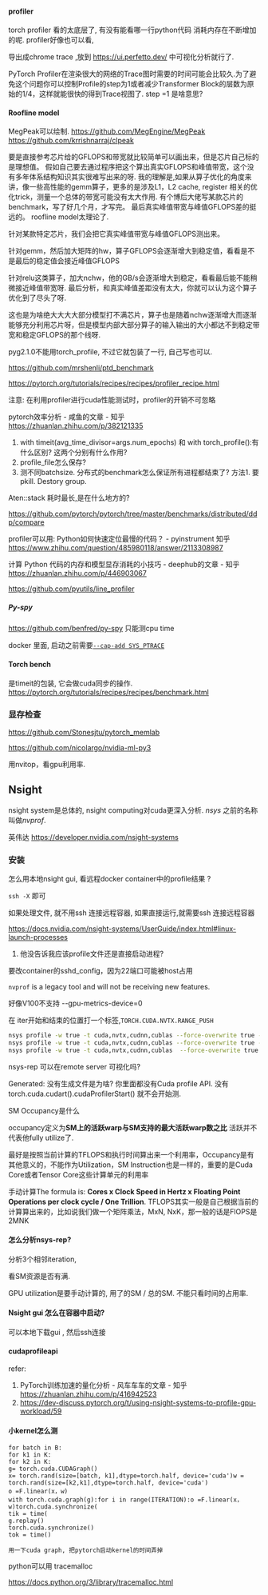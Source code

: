 

#### profiler

torch profiler 看的太底层了,   有没有能看哪一行python代码 消耗内存在不断增加的呢. profiler好像也可以看, 

导出成chrome trace   ,放到  https://ui.perfetto.dev/ 中可视化分析就行了. 

PyTorch Profiler在渲染很大的网络的Trace图时需要的时间可能会比较久.为了避免这个问题你可以控制Profile的step为1或者减少Transformer Block的层数为原始的1/4，这样就能很快的得到Trace视图了. step =1 是啥意思? 

#### Roofline model

MegPeak可以绘制. https://github.com/MegEngine/MegPeak 
https://github.com/krrishnarraj/clpeak

要是直接参考芯片给的GFLOPS和带宽就比较简单可以画出来，但是芯片自己标的是理想值。 
假如自己要去通过程序把这个算出真实GFLOPS和峰值带宽，这个没有多年体系结构知识其实很难写出来的呀. 我的理解是,如果从算子优化的角度来讲，像一些高性能的gemm算子，更多的是涉及L1，L2 cache, register 相关的优化trick，测量一个总体的带宽可能没有太大作用.  有个博后大佬写某款芯片的benchmark，写了好几个月，才写完。 
最后真实峰值带宽与峰值GFLOPS差的挺远的。 roofline model太理论了.

针对某款特定芯片，我们会把它真实峰值带宽与峰值GFLOPS测出来。 

针对gemm，然后加大矩阵的hw，算子GFLOPS会逐渐增大到稳定值，看看是不是最后的稳定值会接近峰值GFLOPS 

针对relu这类算子，加大nchw，他的GB/s会逐渐增大到稳定，看看最后能不能稍微接近峰值带宽呀. 最后分析，和真实峰值差距没有太大，你就可以认为这个算子优化到了尽头了呀.

这也是为啥绝大大大大部分模型打不满芯片，算子也是随着nchw逐渐增大而逐渐能够充分利用芯片呀，但是模型内部大部分算子的输入输出的大小都达不到稳定带宽和稳定GFLOPS的那个线呀.

pyg2.1.0不能用torch_profile, 不过它就包装了一行, 自己写也可以. 

https://github.com/mrshenli/ptd_benchmark

https://pytorch.org/tutorials/recipes/recipes/profiler_recipe.html 

注意: 在利用profiler进行cuda性能测试时，profiler的开销不可忽略

pytorch效率分析 - 咸鱼的文章 - 知乎 https://zhuanlan.zhihu.com/p/382121335

1. with timeit(avg_time_divisor=args.num_epochs) 和  with torch_profile():有什么区别? 这两个分别有什么作用? 
2. profile_file怎么保存?  
3. 测不同batchsize.  分布式的benchmark怎么保证所有进程都结束了? 方法1. 要pkill.  Destory group. 

Aten::stack 耗时最长,是在什么地方的? 

https://github.com/pytorch/pytorch/tree/master/benchmarks/distributed/ddp/compare

profiler可以用: Python如何快速定位最慢的代码？ - pyinstrument   知乎 https://www.zhihu.com/question/485980118/answer/2113308987

计算 Python 代码的内存和模型显存消耗的小技巧 - deephub的文章 - 知乎 https://zhuanlan.zhihu.com/p/446903067



https://github.com/pyutils/line_profiler



##### Py-spy

https://github.com/benfred/py-spy  只能测cpu time

docker 里面, 启动之前需要[`--cap-add SYS_PTRACE`](https://docs.docker.com/engine/security/seccomp/)





#### Torch bench

是timeit的包装, 它会做cuda同步的操作. https://pytorch.org/tutorials/recipes/recipes/benchmark.html 

### 显存检查

https://github.com/Stonesjtu/pytorch_memlab

https://github.com/nicolargo/nvidia-ml-py3 

用nvitop，看gpu利用率. 

## Nsight

nsight system是总体的, nsight computing对cuda更深入分析. *nsys* 之前的名称叫做*nvprof*.

英伟达 https://developer.nvidia.com/nsight-systems

### 安装

怎么用本地nsight gui, 看远程docker container中的profile结果 ?

`ssh -X` 即可

如果处理文件, 就不用ssh 连接远程容器, 如果直接运行,就需要ssh 连接远程容器

https://docs.nvidia.com/nsight-systems/UserGuide/index.html#linux-launch-processes 

1. 他没告诉我应该profile文件还是直接启动进程? 

要改container的sshd_config，因为22端口可能被host占用

`nvprof` is a legacy tool and will not be receiving new features. 

好像V100不支持 --gpu-metrics-device=0

在 iter开始和结束的位置打一个标签,`TORCH.CUDA.NVTX.RANGE_PUSH `  

```bash
nsys profile -w true -t cuda,nvtx,cudnn,cublas --force-overwrite true -x true -o wikitgn python train.py --data WIKI --config ./config/TGN.yml
nsys profile -w true -t cuda,nvtx,cudnn,cublas --force-overwrite true -x true -o ugache python dgl_sample.py  --data WIKI --config ./config/TGN.yml 
nsys profile -w true -t cuda,nvtx,cudnn,cublas  --force-overwrite true -x true -o disttgl torchrun --nnodes=1 --nproc_per_node=2 --rdzv_id=0 --rdzv_backend=c10d train.py --data WIKI --group 1 --minibatch_parallelism 2 
```

nsys-rep 可以在remote server 可视化吗? 

Generated: 没有生成文件是为啥? 你里面都没有Cuda profile API. 没有torch.cuda.cudart().cudaProfilerStart() 就不会开始测. 

SM Occupancy是什么

occupancy定义为**SM上的活跃warp与SM支持的最大活跃warp数之比**  活跃并不代表他fully utilize了. 

最好是按照当前计算的TFLOPS和执行时间算出来一个利用率，Occupancy是有其他意义的，不能作为Utilization，SM Instruction也是一样的，重要的是Cuda Core或者Tensor Core这些计算单元的利用率

手动计算The formula is: **Cores x Clock Speed in Hertz x Floating Point Operations per clock cycle / One Trillion**.    TFLOPS其实一般是自己根据当前的计算算出来的，比如说我们做一个矩阵乘法，MxN, NxK，那一般的话是FlOPS是2MNK

#### 怎么分析nsys-rep?

分析3个相邻iteration, 

看SM资源是否有满. 

GPU utilization是要手动计算的, 用了的SM / 总的SM. 不能只看时间的占用率. 

#### Nsight gui 怎么在容器中启动?

可以本地下载gui , 然后ssh连接

#### cudaprofileapi

refer:

1. PyTorch训练加速的量化分析 - 风车车车的文章 - 知乎 https://zhuanlan.zhihu.com/p/416942523
2. https://dev-discuss.pytorch.org/t/using-nsight-systems-to-profile-gpu-workload/59

#### 小kernel怎么测

```
for batch in B:
for k1 in K:
for k2 in K:
g= torch.cuda.CUDAGraph()
x= torch.rand(size=[batch, k1],dtype=torch.half, device='cuda')w = torch.rand(size=[k2,k1],dtype=torch.half, device='cuda')
o =F.linear(x，w)
with torch.cuda.graph(g):for i in range(ITERATION):o =F.linear(x，w)torch.cuda.synchronize(
tik = time(
g.replay()
torch.cuda.synchronize()
tok = time()

用一下cuda graph, 把pytorch启动kernel的时间弄掉
```

python可以用 tracemalloc

https://docs.python.org/3/library/tracemalloc.html